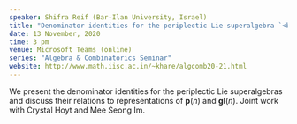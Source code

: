 ```yaml
---
speaker: Shifra Reif (Bar-Ilan University, Israel)
title: "Denominator identities for the periplectic Lie superalgebra `<b>p</b>`$(n)$"
date: 13 November, 2020
time: 3 pm
venue: Microsoft Teams (online)
series: "Algebra & Combinatorics Seminar"
website: http://www.math.iisc.ac.in/~khare/algcomb20-21.html
---
```


We present the denominator identities for the periplectic Lie superalgebras and
discuss their relations to representations of $\mathbf{p}(n)$ and $\mathbf{gl}(n)$.
Joint work with Crystal Hoyt and Mee Seong Im.
